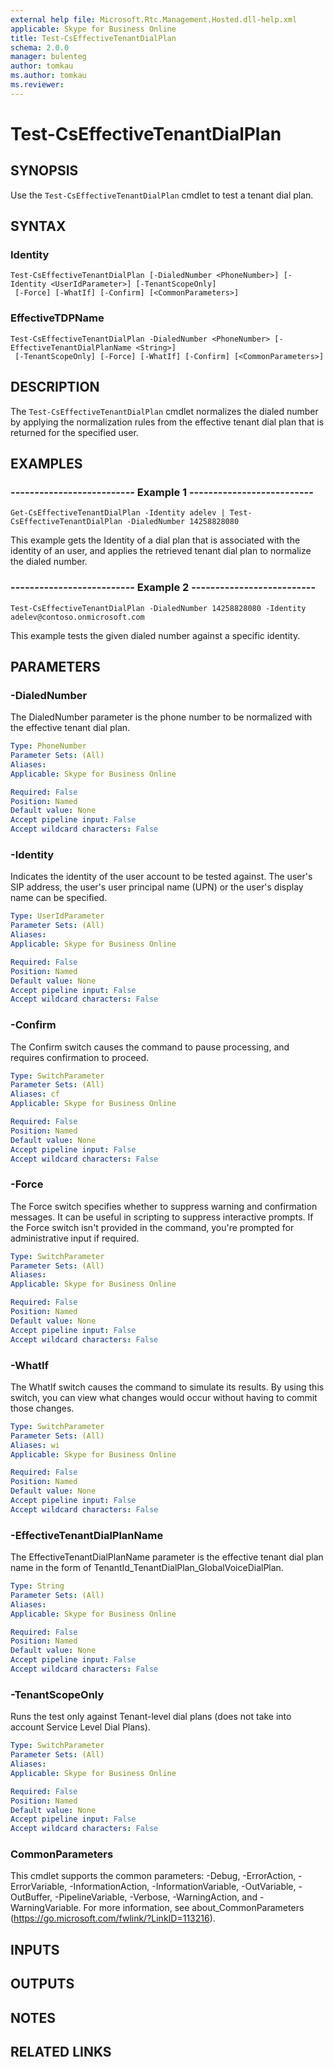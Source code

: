 ```yaml
---
external help file: Microsoft.Rtc.Management.Hosted.dll-help.xml 
applicable: Skype for Business Online
title: Test-CsEffectiveTenantDialPlan
schema: 2.0.0
manager: bulenteg
author: tomkau
ms.author: tomkau
ms.reviewer:
---
```


# Test-CsEffectiveTenantDialPlan

## SYNOPSIS
Use the `Test-CsEffectiveTenantDialPlan` cmdlet to test a tenant dial plan.

## SYNTAX

### Identity
```
Test-CsEffectiveTenantDialPlan [-DialedNumber <PhoneNumber>] [-Identity <UserIdParameter>] [-TenantScopeOnly]
 [-Force] [-WhatIf] [-Confirm] [<CommonParameters>]
```

### EffectiveTDPName
```
Test-CsEffectiveTenantDialPlan -DialedNumber <PhoneNumber> [-EffectiveTenantDialPlanName <String>]
 [-TenantScopeOnly] [-Force] [-WhatIf] [-Confirm] [<CommonParameters>]
```

## DESCRIPTION
The `Test-CsEffectiveTenantDialPlan` cmdlet normalizes the dialed number by applying the normalization rules from the effective tenant dial plan that is returned for the specified user.

## EXAMPLES

### -------------------------- Example 1 --------------------------
```
Get-CsEffectiveTenantDialPlan -Identity adelev | Test-CsEffectiveTenantDialPlan -DialedNumber 14258828080
```

This example gets the Identity of a dial plan that is associated with the identity of an user, and applies the retrieved tenant dial plan to normalize the dialed number.


### -------------------------- Example 2 --------------------------
```
Test-CsEffectiveTenantDialPlan -DialedNumber 14258828080 -Identity adelev@contoso.onmicrosoft.com
```

This example tests the given dialed number against a specific identity.


## PARAMETERS

### -DialedNumber
The DialedNumber parameter is the phone number to be normalized with the effective tenant dial plan.

```yaml
Type: PhoneNumber
Parameter Sets: (All)
Aliases: 
Applicable: Skype for Business Online

Required: False
Position: Named
Default value: None
Accept pipeline input: False
Accept wildcard characters: False
```

### -Identity
Indicates the identity of the user account to be tested against. The user's SIP address, the user's user principal name (UPN) or the user's display name can be specified.

```yaml
Type: UserIdParameter
Parameter Sets: (All)
Aliases: 
Applicable: Skype for Business Online

Required: False
Position: Named
Default value: None
Accept pipeline input: False
Accept wildcard characters: False
```

### -Confirm
The Confirm switch causes the command to pause processing, and requires confirmation to proceed.

```yaml
Type: SwitchParameter
Parameter Sets: (All)
Aliases: cf
Applicable: Skype for Business Online

Required: False
Position: Named
Default value: None
Accept pipeline input: False
Accept wildcard characters: False
```

### -Force
The Force switch specifies whether to suppress warning and confirmation messages.
It can be useful in scripting to suppress interactive prompts.
If the Force switch isn't provided in the command, you're prompted for administrative input if required.

```yaml
Type: SwitchParameter
Parameter Sets: (All)
Aliases: 
Applicable: Skype for Business Online

Required: False
Position: Named
Default value: None
Accept pipeline input: False
Accept wildcard characters: False
```

### -WhatIf
The WhatIf switch causes the command to simulate its results.
By using this switch, you can view what changes would occur without having to commit those changes.

```yaml
Type: SwitchParameter
Parameter Sets: (All)
Aliases: wi
Applicable: Skype for Business Online

Required: False
Position: Named
Default value: None
Accept pipeline input: False
Accept wildcard characters: False
```

### -EffectiveTenantDialPlanName
The EffectiveTenantDialPlanName parameter is the effective tenant dial plan name in the form of TenantId_TenantDialPlan_GlobalVoiceDialPlan.

```yaml
Type: String
Parameter Sets: (All)
Aliases: 
Applicable: Skype for Business Online

Required: False
Position: Named
Default value: None
Accept pipeline input: False
Accept wildcard characters: False
```

### -TenantScopeOnly
Runs the test only against Tenant-level dial plans (does not take into account Service Level Dial Plans).

```yaml
Type: SwitchParameter
Parameter Sets: (All)
Aliases: 
Applicable: Skype for Business Online

Required: False
Position: Named
Default value: None
Accept pipeline input: False
Accept wildcard characters: False
```

### CommonParameters
This cmdlet supports the common parameters: -Debug, -ErrorAction, -ErrorVariable, -InformationAction, -InformationVariable, -OutVariable, -OutBuffer, -PipelineVariable, -Verbose, -WarningAction, and -WarningVariable. For more information, see about_CommonParameters (https://go.microsoft.com/fwlink/?LinkID=113216).

## INPUTS

## OUTPUTS

## NOTES

## RELATED LINKS

